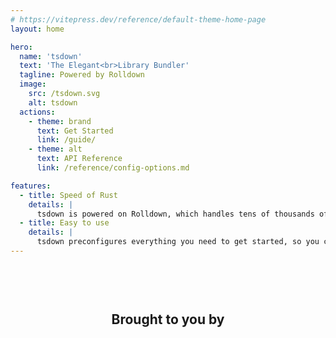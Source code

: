 ```yaml
---
# https://vitepress.dev/reference/default-theme-home-page
layout: home

hero:
  name: 'tsdown'
  text: 'The Elegant<br>Library Bundler'
  tagline: Powered by Rolldown
  image:
    src: /tsdown.svg
    alt: tsdown
  actions:
    - theme: brand
      text: Get Started
      link: /guide/
    - theme: alt
      text: API Reference
      link: /reference/config-options.md

features:
  - title: Speed of Rust
    details: |
      tsdown is powered on Rolldown, which handles tens of thousands of modules without breaking a sweat
  - title: Easy to use
    details: |
      tsdown preconfigures everything you need to get started, so you can focus on writing code
---
```


<h2 class="voidzero-lead">Brought to you by</h2>

<a class="voidzero-img" href="https://voidzero.dev/" target="_blank" title="voidzero.dev"></a>

<style scoped>
.voidzero-lead {
  text-align: center;
  padding-top: 60px;
  border: none;
}
</style>
